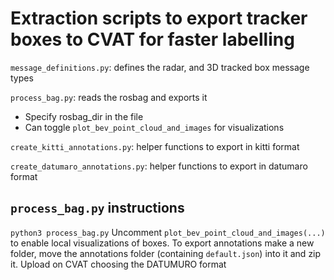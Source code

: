 # Extraction scripts to export tracker boxes to CVAT for faster labelling

`message_definitions.py`: defines the radar, and 3D tracked box message types

`process_bag.py`: reads the rosbag and exports it
* Specify rosbag_dir in the file
* Can toggle `plot_bev_point_cloud_and_images` for visualizations

`create_kitti_annotations.py`: helper functions to export in kitti format

`create_datumaro_annotations.py`: helper functions to export in datumaro format


## `process_bag.py` instructions

`python3 process_bag.py`
Uncomment `plot_bev_point_cloud_and_images(...)` to enable local visualizations of boxes.
To export annotations make a new folder, move the annotations folder (containing `default.json`) into it and zip it.
Upload on CVAT choosing the DATUMURO format